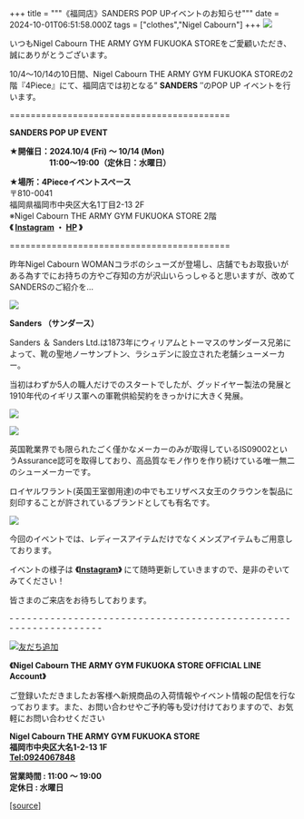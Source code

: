 +++
title = """《福岡店》SANDERS POP UPイベントのお知らせ"""
date = 2024-10-01T06:51:58.000Z
tags = ["clothes","Nigel Cabourn"]
+++
![](https://cdn.shopify.com/s/files/1/0094/9295/5196/files/MG_1013_6be4407a-2ed7-4334-84cd-5fd408ac153a_480x480.jpg?v=1727761230)

いつもNigel Cabourn THE ARMY GYM FUKUOKA STOREをご愛顧いただき、誠にありがとうございます。

10/4～10/14の10日間、Nigel Cabourn THE ARMY GYM FUKUOKA STOREの2階『4Piece』にて、福岡店では初となる” **SANDERS** ″のPOP UP イベントを行います。

\==========================================

**SANDERS POP UP EVENT**

**★開催日：2024.10/4 (Fri) ～ 10/14 (Mon)**  
　　　　　**11:00～19:00（定休日：水曜日）**

**★場所：4Pieceイベントスペース**  
〒810-0041  
福岡県福岡市中央区大名1丁目2-13 2F  
※Nigel Cabourn THE ARMY GYM FUKUOKA STORE 2階  
**《 [Instagram](https://www.instagram.com/4piece.fukuoka/) ・ [HP](https://4piece.jp/) 》**

\==========================================

昨年Nigel Cabourn WOMANコラボのシューズが登場し、店舗でもお取扱いがある為すでにお持ちの方やご存知の方が沢山いらっしゃると思いますが、改めてSANDERSのご紹介を…

![](https://cdn.shopify.com/s/files/1/0094/9295/5196/files/194779_480x480.jpg?v=1727763590)

**Sanders （サンダース）**

Sanders ＆ Sanders Ltd.は1873年にウィリアムとトーマスのサンダース兄弟によって、靴の聖地ノーサンプトン、ラシュデンに設立された老舗シューメーカー。

当初はわずか5人の職人だけでのスタートでしたが、グッドイヤー製法の発展と1910年代のイギリス軍への軍靴供給契約をきっかけに大きく発展。

![](https://cdn.shopify.com/s/files/1/0094/9295/5196/files/MG_2585_506f9ab3-c28f-4f7c-87f7-0c04e704d288_480x480.jpg?v=1727764707)

![](https://cdn.shopify.com/s/files/1/0094/9295/5196/files/MG_2567_480x480.jpg?v=1727764723)

英国靴業界でも限られたごく僅かなメーカーのみが取得しているIS09002というAssurance認可を取得しており、高品質なモノ作りを作り続けている唯一無二のシューメーカーです。

ロイヤルワラント(英国王室御用達)の中でもエリザベス女王のクラウンを製品に刻印することが許されているブランドとしても有名です。

![](https://cdn.shopify.com/s/files/1/0094/9295/5196/files/194781_480x480.jpg?v=1727764821)

今回のイベントでは、レディースアイテムだけでなくメンズアイテムもご用意しております。

イベントの様子は **《[Instagram](https://www.instagram.com/4piece.fukuoka/)》** にて随時更新していきますので、是非のぞいてみてください！

皆さまのご来店をお待ちしております。

\- - - - - - - - - - - - - - - - - - - - - - - - - - - - - - - - - - - - \- - - - - - - - - - - - - - - - - - - - - - - - - - - -  

[![友だち追加](https://scdn.line-apps.com/n/line_add_friends/btn/ja.png)](https://lin.ee/E2AZ3kQ) 

**《Nigel Cabourn THE ARMY GYM FUKUOKA STORE OFFICIAL LINE Account》** 

ご登録いただきましたお客様へ新規商品の入荷情報やイベント情報の配信を行なっております。また、お問い合わせやご予約等も受け付けておりますので、お気軽にお問い合わせください

**Nigel Cabourn THE ARMY GYM FUKUOKA STORE**  
**福岡市中央区大名1-2-13 1F  
[Tel:0924067848](tel:0924067848)**

**営業時間 : 11:00 ～ 19:00  
定休日 : 水曜日**

[[source]](https://cabourn.jp/blogs/shop-info/fukuoka20241001)
